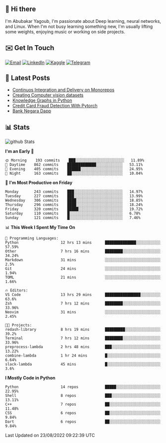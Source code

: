 ## 👋 Hi there

I'm Abubakar Yagoub, I'm passionate about Deep learning, neural networks, and
Linux. When I'm not busy learning something new, I'm usually lifting some
weights, enjoying music or working on side projects.

## ✉️ Get In Touch

[![Email](https://img.shields.io/badge/Email-f1f1f1?style=for-the-badge&logo=gmail&logoColor=0f111a)](mailto:git@blacksuan19.dev)
[![LinkedIn](https://img.shields.io/badge/LinkedIn-0077B5?style=for-the-badge&logo=linkedin&logoColor=white)](https://www.linkedin.com/in/blacksuan19/)
[![Kaggle](https://img.shields.io/badge/Kaggle-5acfff?style=for-the-badge&logo=kaggle&logoColor=white)](http://kaggle.com/abubakaryagob/)
[![Telegram](https://img.shields.io/badge/Telegram-2CA5E0?style=for-the-badge&logo=telegram&logoColor=white)](https://t.me/blacksuan19)

## 📩 Latest Posts

<!-- BLOG-POST-LIST:START -->
- [Continuos Integration and Delivery on Monorepos](http://blacksuan19.dev/blog/github-actions-monorepos/)
- [Creating Computer vision datasets](http://blacksuan19.dev/blog/creating-datasets/)
- [Knowledge Graphs in Python](http://blacksuan19.dev/projects/Knowledge_Graphs/)
- [Credit Card Fraud Detection With Pytorch](http://blacksuan19.dev/projects/credit-card-fraud-detection-with-pytorch/)
- [Bank Negara Dapp](http://blacksuan19.dev/projects/bank-negara/)
<!-- BLOG-POST-LIST:END -->

## 📊 Stats

![github Stats](https://github-readme-stats.vercel.app/api?username=blacksuan19&theme=github_dark&show_icons=true&count_private=true&custom_title=Github%20Stats&hide_border=true)

<!--START_SECTION:waka-->
**I'm an Early 🐤** 

```text
🌞 Morning    193 commits    ███░░░░░░░░░░░░░░░░░░░░░░   11.89% 
🌆 Daytime    862 commits    █████████████░░░░░░░░░░░░   53.11% 
🌃 Evening    405 commits    ██████░░░░░░░░░░░░░░░░░░░   24.95% 
🌙 Night      163 commits    ██░░░░░░░░░░░░░░░░░░░░░░░   10.04%

```
📅 **I'm Most Productive on Friday** 

```text
Monday       243 commits    ███░░░░░░░░░░░░░░░░░░░░░░   14.97% 
Tuesday      227 commits    ███░░░░░░░░░░░░░░░░░░░░░░   13.99% 
Wednesday    306 commits    ████░░░░░░░░░░░░░░░░░░░░░   18.85% 
Thursday     296 commits    ████░░░░░░░░░░░░░░░░░░░░░   18.24% 
Friday       320 commits    █████░░░░░░░░░░░░░░░░░░░░   19.72% 
Saturday     110 commits    █░░░░░░░░░░░░░░░░░░░░░░░░   6.78% 
Sunday       121 commits    █░░░░░░░░░░░░░░░░░░░░░░░░   7.46%

```


📊 **This Week I Spent My Time On** 

```text
💬 Programming Languages: 
Python                   12 hrs 13 mins      ██████████████░░░░░░░░░░░   57.59% 
Other                    7 hrs 16 mins       ████████░░░░░░░░░░░░░░░░░   34.24% 
Markdown                 31 mins             ░░░░░░░░░░░░░░░░░░░░░░░░░   2.5% 
Git                      24 mins             ░░░░░░░░░░░░░░░░░░░░░░░░░   1.94% 
TOML                     21 mins             ░░░░░░░░░░░░░░░░░░░░░░░░░   1.66%

🔥 Editors: 
VS Code                  13 hrs 29 mins      ████████████████░░░░░░░░░   63.6% 
Zsh                      7 hrs 12 mins       ████████░░░░░░░░░░░░░░░░░   33.96% 
Neovim                   31 mins             ░░░░░░░░░░░░░░░░░░░░░░░░░   2.45%

🐱‍💻 Projects: 
redash-library           8 hrs 19 mins       █████████░░░░░░░░░░░░░░░░   39.2% 
Terminal                 7 hrs 12 mins       ████████░░░░░░░░░░░░░░░░░   33.96% 
preprocess-lambda        2 hrs 48 mins       ███░░░░░░░░░░░░░░░░░░░░░░   13.22% 
combine-lambda           1 hr 24 mins        █░░░░░░░░░░░░░░░░░░░░░░░░   6.64% 
slack-lambda             45 mins             █░░░░░░░░░░░░░░░░░░░░░░░░   3.6%

```

**I Mostly Code in Python** 

```text
Python                   14 repos            █████░░░░░░░░░░░░░░░░░░░░   22.95% 
Shell                    8 repos             ███░░░░░░░░░░░░░░░░░░░░░░   13.11% 
C++                      7 repos             ██░░░░░░░░░░░░░░░░░░░░░░░   11.48% 
CSS                      6 repos             ██░░░░░░░░░░░░░░░░░░░░░░░   9.84% 
Dart                     6 repos             ██░░░░░░░░░░░░░░░░░░░░░░░   9.84%

```



 Last Updated on 23/08/2022 09:22:39 UTC
<!--END_SECTION:waka-->
